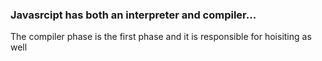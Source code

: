 ### Javasrcipt has both an interpreter and compiler...
The compiler phase is the first phase and it is responsible for hoisiting as well